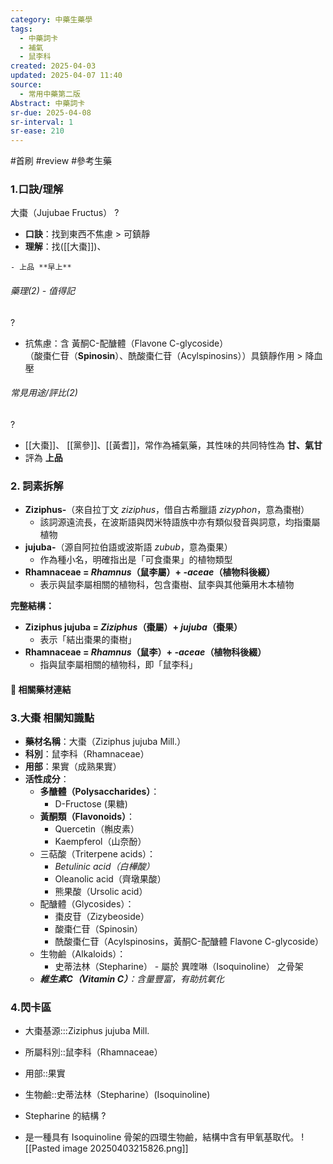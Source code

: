 ```yaml
---
category: 中藥生藥學
tags:
  - 中藥詞卡
  - 補氣
  - 鼠李科
created: 2025-04-03
updated: 2025-04-07 11:40
source:
  - 常用中藥第二版
Abstract: 中藥詞卡
sr-due: 2025-04-08
sr-interval: 1
sr-ease: 210
---
```


#首刷 #review
#參考生藥

### 1.口訣/理解
大棗（Jujubae Fructus）
?
- **口訣**：找到東西不焦慮 > 可鎮靜
- **理解**：找([[大棗]])、
> 
	- 上品 **早上**  

###### 藥理(2) - 值得記
?
- 抗焦慮：含 黃酮C-配醣體（Flavone C-glycoside）  
  （酸棗仁苷（**Spinosin**）、酰酸棗仁苷（Acylspinosins））具鎮靜作用  > 降血壓

###### 常見用途/評比(2)
?
- [[大棗]]、 [[黨參]]、[[黃耆]]，常作為補氣藥，其性味的共同特性為 **甘、氣甘**
- 評為 **上品**

### 2. 詞素拆解

- **Ziziphus-**（來自拉丁文 _ziziphus_，借自古希臘語 _zizyphon_，意為棗樹）
    - 該詞源遠流長，在波斯語與閃米特語族中亦有類似發音與詞意，均指棗屬植物
- **jujuba-**（源自阿拉伯語或波斯語 _zubub_，意為棗果）
    - 作為種小名，明確指出是「可食棗果」的植物類型
- **Rhamnaceae = _Rhamnus_（鼠李屬）+ _-aceae_（植物科後綴）**
    - 表示與鼠李屬相關的植物科，包含棗樹、鼠李與其他藥用木本植物


**完整結構：**

- **Ziziphus jujuba = _Ziziphus_（棗屬）+ _jujuba_（棗果）**
    - 表示「結出棗果的棗樹」
- **Rhamnaceae = _Rhamnus_（鼠李）+ _-aceae_（植物科後綴）**
    - 指與鼠李屬相關的植物科，即「鼠李科」




#### 📌 相關藥材連結






### 3.大棗 相關知識點
- **藥材名稱**：大棗（Ziziphus jujuba Mill.）
- **科別**：鼠李科（Rhamnaceae）
- **用部**：果實（成熟果實）
- **活性成分**：
    - **多醣體（Polysaccharides）**：
        - D-Fructose (果糖)
    - **黃酮類（Flavonoids）**：
        - Quercetin（槲皮素）
        - Kaempferol（山奈酚）
    - 三萜酸（Triterpene acids）：
        - *Betulinic acid（白樺酸）*
        - Oleanolic acid（齊墩果酸）
        - 熊果酸（Ursolic acid）
    - 配醣體（Glycosides）：
        - 棗皮苷（Zizybeoside）
        - 酸棗仁苷（Spinosin）
        - 酰酸棗仁苷（Acylspinosins，黃酮C-配醣體 Flavone C-glycoside）
    - 生物鹼（Alkaloids）：
	    - 史蒂法林（Stepharine） - 屬於 異喹啉（Isoquinoline） 之骨架  
    - ***維生素C（Vitamin C）**：含量豐富，有助抗氧化*






### 4.閃卡區

- 大棗基源:::Ziziphus jujuba Mill.
- 所屬科別::鼠李科（Rhamnaceae）
- 用部::果實

- 生物鹼::史蒂法林（Stepharine）(Isoquinoline)


- Stepharine 的結構
?
- 是一種具有 Isoquinoline 骨架的四環生物鹼，結構中含有甲氧基取代。
![[Pasted image 20250403215826.png]]



